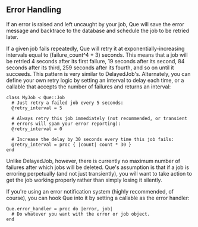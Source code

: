## Error Handling

If an error is raised and left uncaught by your job, Que will save the error message and backtrace to the database and schedule the job to be retried later.

If a given job fails repeatedly, Que will retry it at exponentially-increasing intervals equal to (failure_count^4 + 3) seconds. This means that a job will be retried 4 seconds after its first failure, 19 seconds after its second, 84 seconds after its third, 259 seconds after its fourth, and so on until it succeeds. This pattern is very similar to DelayedJob's. Alternately, you can define your own retry logic by setting an interval to delay each time, or a callable that accepts the number of failures and returns an interval:

    class MyJob < Que::Job
      # Just retry a failed job every 5 seconds:
      @retry_interval = 5

      # Always retry this job immediately (not recommended, or transient
      # errors will spam your error reporting):
      @retry_interval = 0

      # Increase the delay by 30 seconds every time this job fails:
      @retry_interval = proc { |count| count * 30 }
    end

Unlike DelayedJob, however, there is currently no maximum number of failures after which jobs will be deleted. Que's assumption is that if a job is erroring perpetually (and not just transiently), you will want to take action to get the job working properly rather than simply losing it silently.

If you're using an error notification system (highly recommended, of course), you can hook Que into it by setting a callable as the error handler:

    Que.error_handler = proc do |error, job|
      # Do whatever you want with the error or job object.
    end
